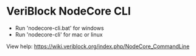 # VeriBlock NodeCore CLI
* Run 'nodecore-cli.bat' for windows
* Run 'nodecore-cli' for mac or linux

View help: https://wiki.veriblock.org/index.php/NodeCore_CommandLine
